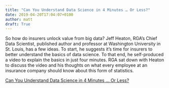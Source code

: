 ```yaml
---
title: "Can You Understand Data Science in 4 Minutes … Or Less?"
date: 2019-04-20T17:04:07+0100
author: matt
draft: True
---
```

So how do insurers unlock value from big data? Jeff Heaton, RGA’s Chief Data Scientist, published author and professor at Washington University in St. Louis, has a few ideas. To start, he suggests it’s time for insurers to better understand the basics of data science. To that end, he self-produced a video to explain the basics in just four minutes. RGA sat down with Heaton to discuss the video and his thoughts on what every employee at an insurance company should know about this form of statistics.

[ Can You Understand Data Science in 4 Minutes … Or Less? ]( https://www.rgare.com/knowledge-center/media/articles/can-you-understand-data-science-in-4-minutes-or-less )
